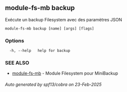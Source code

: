 ## module-fs-mb backup

Exécute un backup Filesystem avec des paramètres JSON

```
module-fs-mb backup [name] [args] [flags]
```

### Options

```
  -h, --help   help for backup
```

### SEE ALSO

* [module-fs-mb](module-fs-mb.md)	 - Module Filesystem pour MiniBackup

###### Auto generated by spf13/cobra on 23-Feb-2025
